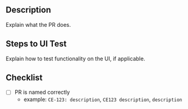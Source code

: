 ## Description
Explain what the PR does.

## Steps to UI Test
Explain how to test functionality on the UI, if applicable.

## Checklist
- [ ] PR is named correctly
  - example: `CE-123: description`, `CE123 description`, `description`
